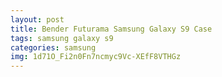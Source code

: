 ```yaml
---
layout: post
title: Bender Futurama Samsung Galaxy S9 Case
tags: samsung galaxy s9
categories: samsung
img: 1d71O_Fi2n0Fn7ncmyc9Vc-XEfF8VTHGz
---
```

